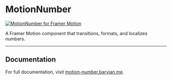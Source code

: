 # MotionNumber

[![MotionNumber for Framer Motion](https://motion-number.barvian.me/preview.webp)](https://motion-number.barvian.me)

A Framer Motion component that transitions, formats, and localizes numbers.

---

## Documentation

For full documentation, visit [motion-number.barvian.me](https://motion-number.barvian.me).
